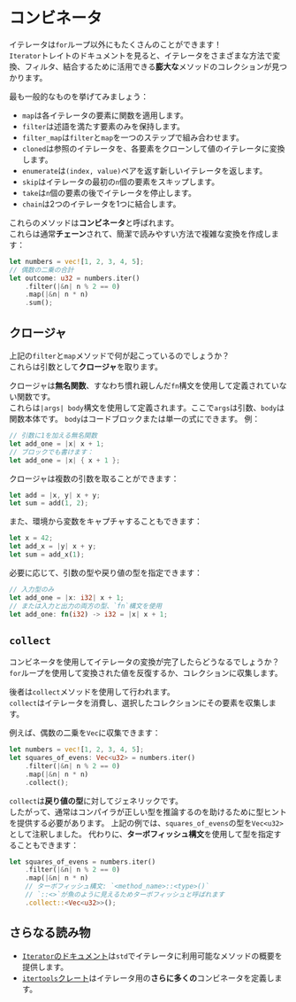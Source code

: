 # コンビネータ

イテレータは`for`ループ以外にもたくさんのことができます！\
`Iterator`トレイトのドキュメントを見ると、イテレータをさまざまな方法で変換、フィルタ、結合するために活用できる**膨大な**メソッドのコレクションが見つかります。

最も一般的なものを挙げてみましょう：

- `map`は各イテレータの要素に関数を適用します。
- `filter`は述語を満たす要素のみを保持します。
- `filter_map`は`filter`と`map`を一つのステップで組み合わせます。
- `cloned`は参照のイテレータを、各要素をクローンして値のイテレータに変換します。
- `enumerate`は`(index, value)`ペアを返す新しいイテレータを返します。
- `skip`はイテレータの最初の`n`個の要素をスキップします。
- `take`は`n`個の要素の後でイテレータを停止します。
- `chain`は2つのイテレータを1つに結合します。

これらのメソッドは**コンビネータ**と呼ばれます。\
これらは通常**チェーン**されて、簡潔で読みやすい方法で複雑な変換を作成します：

```rust
let numbers = vec![1, 2, 3, 4, 5];
// 偶数の二乗の合計
let outcome: u32 = numbers.iter()
    .filter(|&n| n % 2 == 0)
    .map(|&n| n * n)
    .sum();
```

## クロージャ

上記の`filter`と`map`メソッドで何が起こっているのでしょうか？\
これらは引数として**クロージャ**を取ります。

クロージャは**無名関数**、すなわち慣れ親しんだ`fn`構文を使用して定義されていない関数です。\
これらは`|args| body`構文を使用して定義されます。ここで`args`は引数、`body`は関数本体です。
`body`はコードブロックまたは単一の式にできます。
例：

```rust
// 引数に1を加える無名関数
let add_one = |x| x + 1;
// ブロックでも書けます：
let add_one = |x| { x + 1 };
```

クロージャは複数の引数を取ることができます：

```rust
let add = |x, y| x + y;
let sum = add(1, 2);
```

また、環境から変数をキャプチャすることもできます：

```rust
let x = 42;
let add_x = |y| x + y;
let sum = add_x(1);
```

必要に応じて、引数の型や戻り値の型を指定できます：

```rust
// 入力型のみ
let add_one = |x: i32| x + 1;
// または入力と出力の両方の型、`fn`構文を使用
let add_one: fn(i32) -> i32 = |x| x + 1;
```

## `collect`

コンビネータを使用してイテレータの変換が完了したらどうなるでしょうか？\
`for`ループを使用して変換された値を反復するか、コレクションに収集します。

後者は`collect`メソッドを使用して行われます。\
`collect`はイテレータを消費し、選択したコレクションにその要素を収集します。

例えば、偶数の二乗を`Vec`に収集できます：

```rust
let numbers = vec![1, 2, 3, 4, 5];
let squares_of_evens: Vec<u32> = numbers.iter()
    .filter(|&n| n % 2 == 0)
    .map(|&n| n * n)
    .collect();
```

`collect`は**戻り値の型**に対してジェネリックです。\
したがって、通常はコンパイラが正しい型を推論するのを助けるために型ヒントを提供する必要があります。
上記の例では、`squares_of_evens`の型を`Vec<u32>`として注釈しました。
代わりに、**ターボフィッシュ構文**を使用して型を指定することもできます：

```rust
let squares_of_evens = numbers.iter()
    .filter(|&n| n % 2 == 0)
    .map(|&n| n * n)
    // ターボフィッシュ構文: `<method_name>::<type>()`
    // `::<>`が魚のように見えるためターボフィッシュと呼ばれます
    .collect::<Vec<u32>>();
```

## さらなる読み物

- [`Iterator`のドキュメント](https://doc.rust-lang.org/std/iter/trait.Iterator.html)は`std`でイテレータに利用可能なメソッドの概要を提供します。
- [`itertools`クレート](https://docs.rs/itertools/)はイテレータ用の**さらに多くの**コンビネータを定義します。